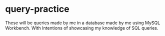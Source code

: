 # query-practice
These will be queries made by me in a database made by me using MySQL Workbench. With Intentions of showcasing my knowledge of SQL queries. 
